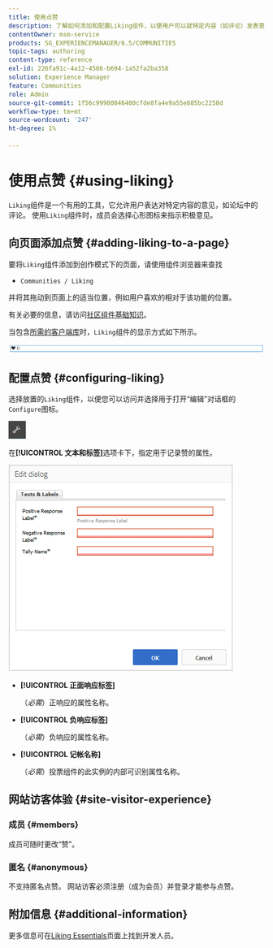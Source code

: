 ```yaml
---
title: 使用点赞
description: 了解如何添加和配置Liking组件，以便用户可以就特定内容（如评论）发表意见。
contentOwner: msm-service
products: SG_EXPERIENCEMANAGER/6.5/COMMUNITIES
topic-tags: authoring
content-type: reference
exl-id: 226fa91c-4a12-4586-b694-1a52fa2ba358
solution: Experience Manager
feature: Communities
role: Admin
source-git-commit: 1f56c99980846400cfde8fa4e9a55e885bc2258d
workflow-type: tm+mt
source-wordcount: '247'
ht-degree: 1%

---
```


# 使用点赞 {#using-liking}

`Liking`组件是一个有用的工具，它允许用户表达对特定内容的意见，如论坛中的评论。 使用`Liking`组件时，成员会选择心形图标来指示积极意见。

## 向页面添加点赞 {#adding-liking-to-a-page}

要将`Liking`组件添加到创作模式下的页面，请使用组件浏览器来查找

* `Communities / Liking`

并将其拖动到页面上的适当位置，例如用户喜欢的相对于该功能的位置。

有关必要的信息，请访问[社区组件基础知识](basics.md)。

当包含[所需的客户端库](essentials-liking.md#essentials-for-client-side)时，`Liking`组件的显示方式如下所示。

![liking-component](assets/liking-component.png)

## 配置点赞 {#configuring-liking}

选择放置的`Liking`组件，以便您可以访问并选择用于打开“编辑”对话框的`Configure`图标。

![配置 — 新](assets/configure-new.png)

在&#x200B;**[!UICONTROL 文本和标签]**&#x200B;选项卡下，指定用于记录赞的属性。

![配置链接](assets/configure-liking.png)

* **[!UICONTROL 正面响应标签]**

  （*必需*）正响应的属性名称。

* **[!UICONTROL 负响应标签]**

  （*必需*）负响应的属性名称。

* **[!UICONTROL 记帐名称]**

  （*必需*）投票组件的此实例的内部可识别属性名称。

## 网站访客体验 {#site-visitor-experience}

### 成员 {#members}

成员可随时更改“赞”。

### 匿名 {#anonymous}

不支持匿名点赞。 网站访客必须注册（成为会员）并登录才能参与点赞。

## 附加信息 {#additional-information}

更多信息可在[Liking Essentials](essentials-liking.md)页面上找到开发人员。
